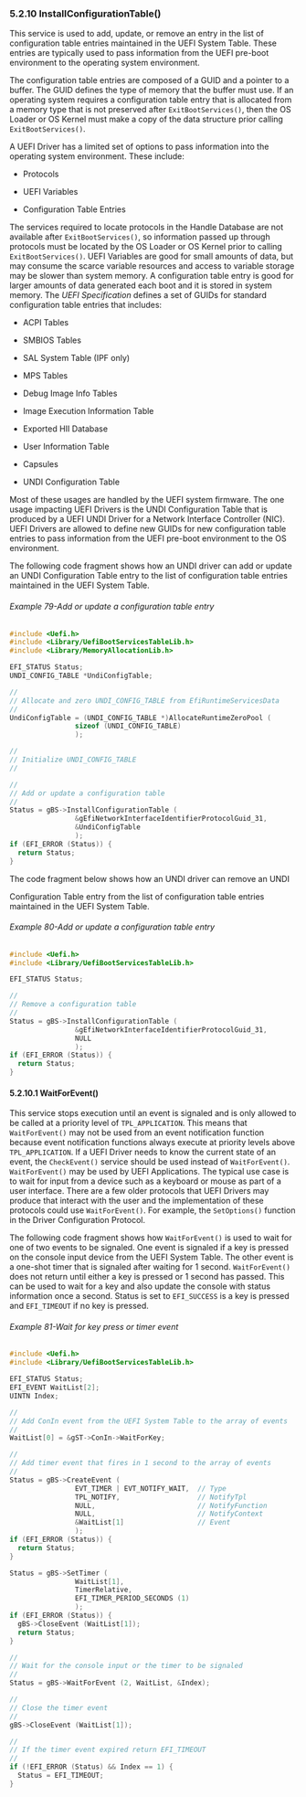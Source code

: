 <!--- @file
  5.2.10 InstallConfigurationTable()

  Copyright (c) 2012-2018, Intel Corporation. All rights reserved.<BR>

  Redistribution and use in source (original document form) and 'compiled'
  forms (converted to PDF, epub, HTML and other formats) with or without
  modification, are permitted provided that the following conditions are met:

  1) Redistributions of source code (original document form) must retain the
     above copyright notice, this list of conditions and the following
     disclaimer as the first lines of this file unmodified.

  2) Redistributions in compiled form (transformed to other DTDs, converted to
     PDF, epub, HTML and other formats) must reproduce the above copyright
     notice, this list of conditions and the following disclaimer in the
     documentation and/or other materials provided with the distribution.

  THIS DOCUMENTATION IS PROVIDED BY TIANOCORE PROJECT "AS IS" AND ANY EXPRESS OR
  IMPLIED WARRANTIES, INCLUDING, BUT NOT LIMITED TO, THE IMPLIED WARRANTIES OF
  MERCHANTABILITY AND FITNESS FOR A PARTICULAR PURPOSE ARE DISCLAIMED. IN NO
  EVENT SHALL TIANOCORE PROJECT  BE LIABLE FOR ANY DIRECT, INDIRECT, INCIDENTAL,
  SPECIAL, EXEMPLARY, OR CONSEQUENTIAL DAMAGES (INCLUDING, BUT NOT LIMITED TO,
  PROCUREMENT OF SUBSTITUTE GOODS OR SERVICES; LOSS OF USE, DATA, OR PROFITS;
  OR BUSINESS INTERRUPTION) HOWEVER CAUSED AND ON ANY THEORY OF LIABILITY,
  WHETHER IN CONTRACT, STRICT LIABILITY, OR TORT (INCLUDING NEGLIGENCE OR
  OTHERWISE) ARISING IN ANY WAY OUT OF THE USE OF THIS DOCUMENTATION, EVEN IF
  ADVISED OF THE POSSIBILITY OF SUCH DAMAGE.

-->

### 5.2.10 InstallConfigurationTable()

This service is used to add, update, or remove an entry in the list of
configuration table entries maintained in the UEFI System Table. These entries
are typically used to pass information from the UEFI pre-boot environment to
the operating system environment.

The configuration table entries are composed of a GUID and a pointer to a
buffer. The GUID defines the type of memory that the buffer must use. If an
operating system requires a configuration table entry that is allocated from a
memory type that is not preserved after `ExitBootServices()`, then the OS
Loader or OS Kernel must make a copy of the data structure prior calling
`ExitBootServices()`.

A UEFI Driver has a limited set of options to pass information into the
operating system environment. These include:

* Protocols

* UEFI Variables

* Configuration Table Entries

The services required to locate protocols in the Handle Database are not
available after `ExitBootServices()`, so information passed up through
protocols must be located by the OS Loader or OS Kernel prior to calling
`ExitBootServices()`. UEFI Variables are good for small amounts of data, but
may consume the scarce variable resources and access to variable storage may be
slower than system memory. A configuration table entry is good for larger
amounts of data generated each boot and it is stored in system memory. The
_UEFI Specification_ defines a set of GUIDs for standard configuration table
entries that includes:

* ACPI Tables

* SMBIOS Tables

* SAL System Table (IPF only)

* MPS Tables

* Debug Image Info Tables

* Image Execution Information Table

* Exported HII Database

* User Information Table

* Capsules

* UNDI Configuration Table

Most of these usages are handled by the UEFI system firmware. The one usage
impacting UEFI Drivers is the UNDI Configuration Table that is produced by a
UEFI UNDI Driver for a Network Interface Controller (NIC). UEFI Drivers are
allowed to define new GUIDs for new configuration table entries to pass
information from the UEFI pre-boot environment to the OS environment.

The following code fragment shows how an UNDI driver can add or update an UNDI
Configuration Table entry to the list of configuration table entries maintained
in the UEFI System Table.

###### Example 79-Add or update a configuration table entry

```c
#include <Uefi.h>
#include <Library/UefiBootServicesTableLib.h>
#include <Library/MemoryAllocationLib.h>

EFI_STATUS Status;
UNDI_CONFIG_TABLE *UndiConfigTable;

//
// Allocate and zero UNDI_CONFIG_TABLE from EfiRuntimeServicesData
//
UndiConfigTable = (UNDI_CONFIG_TABLE *)AllocateRuntimeZeroPool (
                sizeof (UNDI_CONFIG_TABLE)
                );

//
// Initialize UNDI_CONFIG_TABLE
//

//
// Add or update a configuration table
//
Status = gBS->InstallConfigurationTable (
                &gEfiNetworkInterfaceIdentifierProtocolGuid_31,
                &UndiConfigTable
                );
if (EFI_ERROR (Status)) {
  return Status;
}
```

The code fragment below shows how an UNDI driver can remove an UNDI

Configuration Table entry from the list of configuration table entries
maintained in the UEFI System Table.

###### Example 80-Add or update a configuration table entry

```c
#include <Uefi.h>
#include <Library/UefiBootServicesTableLib.h>

EFI_STATUS Status;

//
// Remove a configuration table
//
Status = gBS->InstallConfigurationTable (
                &gEfiNetworkInterfaceIdentifierProtocolGuid_31,
                NULL
                );
if (EFI_ERROR (Status)) {
  return Status;
}
```

#### 5.2.10.1 WaitForEvent()

This service stops execution until an event is signaled and is only allowed to
be called at a priority level of `TPL_APPLICATION`. This means that
`WaitForEvent()` may not be used from an event notification function because
event notification functions always execute at priority levels above
`TPL_APPLICATION`. If a UEFI Driver needs to know the current state of an
event, the `CheckEvent()` service should be used instead of `WaitForEvent()`.
`WaitForEvent()` may be used by UEFI Applications. The typical use case is to
wait for input from a device such as a keyboard or mouse as part of a user
interface. There are a few older protocols that UEFI Drivers may produce that
interact with the user and the implementation of these protocols could use
`WaitForEvent()`. For example, the `SetOptions()` function in the Driver
Configuration Protocol.

The following code fragment shows how `WaitForEvent()` is used to wait for one
of two events to be signaled. One event is signaled if a key is pressed on the
console input device from the UEFI System Table. The other event is a one-shot
timer that is signaled after waiting for 1 second. `WaitForEvent()` does not
return until either a key is pressed or 1 second has passed. This can be used
to wait for a key and also update the console with status information once a
second. Status is set to `EFI_SUCCESS` is a key is pressed and `EFI_TIMEOUT` if
no key is pressed.

###### Example 81-Wait for key press or timer event

```c
#include <Uefi.h>
#include <Library/UefiBootServicesTableLib.h>

EFI_STATUS Status;
EFI_EVENT WaitList[2];
UINTN Index;

//
// Add ConIn event from the UEFI System Table to the array of events
//
WaitList[0] = &gST->ConIn->WaitForKey;

//
// Add timer event that fires in 1 second to the array of events
//
Status = gBS->CreateEvent (
                EVT_TIMER | EVT_NOTIFY_WAIT,  // Type
                TPL_NOTIFY,                   // NotifyTpl
                NULL,                         // NotifyFunction
                NULL,                         // NotifyContext
                &WaitList[1]                  // Event
                );
if (EFI_ERROR (Status)) {
  return Status;
}

Status = gBS->SetTimer (
                WaitList[1],
                TimerRelative,
                EFI_TIMER_PERIOD_SECONDS (1)
                );
if (EFI_ERROR (Status)) {
  gBS->CloseEvent (WaitList[1]);
  return Status;
}

//
// Wait for the console input or the timer to be signaled
//
Status = gBS->WaitForEvent (2, WaitList, &Index);

//
// Close the timer event
//
gBS->CloseEvent (WaitList[1]);

//
// If the timer event expired return EFI_TIMEOUT
//
if (!EFI_ERROR (Status) && Index == 1) {
  Status = EFI_TIMEOUT;
}
```
